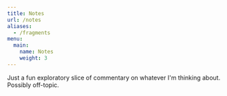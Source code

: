 ```yaml
---
title: Notes
url: /notes
aliases:
  - /fragments
menu:
  main:
    name: Notes
    weight: 3
---
```


Just a fun exploratory slice of commentary on whatever I'm thinking about. Possibly off-topic.